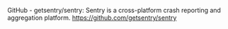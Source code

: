 

GitHub - getsentry/sentry: Sentry is a cross-platform crash reporting and aggregation platform. 
https://github.com/getsentry/sentry